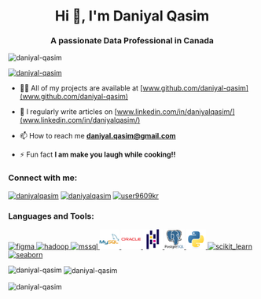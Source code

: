 <h1 align="center">Hi 👋, I'm Daniyal Qasim</h1>
<h3 align="center">A passionate Data Professional in Canada</h3>

<p align="left"> <img src="https://komarev.com/ghpvc/?username=daniyal-qasim&label=Profile%20views&color=0e75b6&style=flat" alt="daniyal-qasim" /> </p>

<p align="left"> <a href="https://github.com/ryo-ma/github-profile-trophy"><img src="https://github-profile-trophy.vercel.app/?username=daniyal-qasim" alt="daniyal-qasim" /></a> </p>

- 👨‍💻 All of my projects are available at [www.github.com/daniyal-qasim](www.github.com/daniyal-qasim)

- 📝 I regularly write articles on [www.linkedin.com/in/daniyalqasim/](www.linkedin.com/in/daniyalqasim/)

- 📫 How to reach me **daniyal.qasim@gmail.com**

- ⚡ Fun fact **I am make you laugh while cooking!!**

<h3 align="left">Connect with me:</h3>
<p align="left">
<a href="https://linkedin.com/in/daniyalqasim" target="blank"><img align="center" src="https://raw.githubusercontent.com/rahuldkjain/github-profile-readme-generator/master/src/images/icons/Social/linked-in-alt.svg" alt="daniyalqasim" height="30" width="40" /></a>
<a href="https://kaggle.com/daniyalqasim" target="blank"><img align="center" src="https://raw.githubusercontent.com/rahuldkjain/github-profile-readme-generator/master/src/images/icons/Social/kaggle.svg" alt="daniyalqasim" height="30" width="40" /></a>
<a href="https://www.leetcode.com/user9609kr" target="blank"><img align="center" src="https://raw.githubusercontent.com/rahuldkjain/github-profile-readme-generator/master/src/images/icons/Social/leet-code.svg" alt="user9609kr" height="30" width="40" /></a>
</p>

<h3 align="left">Languages and Tools:</h3>
<p align="left"> <a href="https://www.figma.com/" target="_blank" rel="noreferrer"> <img src="https://www.vectorlogo.zone/logos/figma/figma-icon.svg" alt="figma" width="40" height="40"/> </a> <a href="https://hadoop.apache.org/" target="_blank" rel="noreferrer"> <img src="https://www.vectorlogo.zone/logos/apache_hadoop/apache_hadoop-icon.svg" alt="hadoop" width="40" height="40"/> </a> <a href="https://www.microsoft.com/en-us/sql-server" target="_blank" rel="noreferrer"> <img src="https://www.svgrepo.com/show/303229/microsoft-sql-server-logo.svg" alt="mssql" width="40" height="40"/> </a> <a href="https://www.mysql.com/" target="_blank" rel="noreferrer"> <img src="https://raw.githubusercontent.com/devicons/devicon/master/icons/mysql/mysql-original-wordmark.svg" alt="mysql" width="40" height="40"/> </a> <a href="https://www.oracle.com/" target="_blank" rel="noreferrer"> <img src="https://raw.githubusercontent.com/devicons/devicon/master/icons/oracle/oracle-original.svg" alt="oracle" width="40" height="40"/> </a> <a href="https://pandas.pydata.org/" target="_blank" rel="noreferrer"> <img src="https://raw.githubusercontent.com/devicons/devicon/2ae2a900d2f041da66e950e4d48052658d850630/icons/pandas/pandas-original.svg" alt="pandas" width="40" height="40"/> </a> <a href="https://www.postgresql.org" target="_blank" rel="noreferrer"> <img src="https://raw.githubusercontent.com/devicons/devicon/master/icons/postgresql/postgresql-original-wordmark.svg" alt="postgresql" width="40" height="40"/> </a> <a href="https://www.python.org" target="_blank" rel="noreferrer"> <img src="https://raw.githubusercontent.com/devicons/devicon/master/icons/python/python-original.svg" alt="python" width="40" height="40"/> </a> <a href="https://scikit-learn.org/" target="_blank" rel="noreferrer"> <img src="https://upload.wikimedia.org/wikipedia/commons/0/05/Scikit_learn_logo_small.svg" alt="scikit_learn" width="40" height="40"/> </a> <a href="https://seaborn.pydata.org/" target="_blank" rel="noreferrer"> <img src="https://seaborn.pydata.org/_images/logo-mark-lightbg.svg" alt="seaborn" width="40" height="40"/> </a> </p>

<p><img align="left" src="https://github-readme-stats.vercel.app/api/top-langs?username=daniyal-qasim&show_icons=true&locale=en&layout=compact" alt="daniyal-qasim" /></p>

<p>&nbsp;<img align="center" src="https://github-readme-stats.vercel.app/api?username=daniyal-qasim&show_icons=true&locale=en" alt="daniyal-qasim" /></p>

<p><img align="center" src="https://github-readme-streak-stats.herokuapp.com/?user=daniyal-qasim&" alt="daniyal-qasim" /></p>
